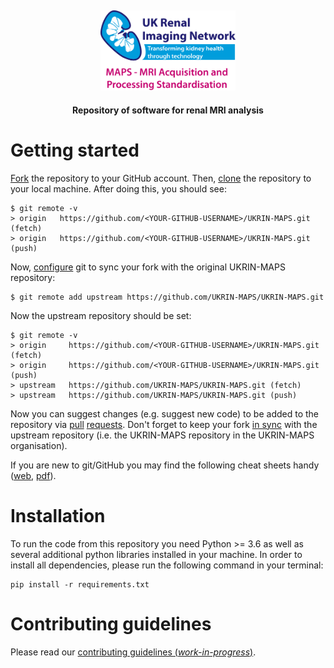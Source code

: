 <h2 align="center"><img src="images/logo.png" height="128"></h2>
<p align="center"><strong>Repository of software for renal MRI analysis</strong></p>

# Getting started
[Fork](https://help.github.com/en/github/getting-started-with-github/fork-a-repo) the repository to your GitHub account. Then, [clone](https://help.github.com/en/github/getting-started-with-github/fork-a-repo#step-2-create-a-local-clone-of-your-fork) the repository to your local machine. After doing this, you should see:

    $ git remote -v
    > origin   https://github.com/<YOUR-GITHUB-USERNAME>/UKRIN-MAPS.git (fetch)
    > origin   https://github.com/<YOUR-GITHUB-USERNAME>/UKRIN-MAPS.git (push)

Now, [configure](https://help.github.com/en/github/getting-started-with-github/fork-a-repo#step-3-configure-git-to-sync-your-fork-with-the-original-spoon-knife-repository) git to sync your fork with the original UKRIN-MAPS repository:

    $ git remote add upstream https://github.com/UKRIN-MAPS/UKRIN-MAPS.git

Now the upstream repository should be set:

    $ git remote -v
    > origin     https://github.com/<YOUR-GITHUB-USERNAME>/UKRIN-MAPS.git (fetch)
    > origin     https://github.com/<YOUR-GITHUB-USERNAME>/UKRIN-MAPS.git (push)
    > upstream   https://github.com/UKRIN-MAPS/UKRIN-MAPS.git (fetch)
    > upstream   https://github.com/UKRIN-MAPS/UKRIN-MAPS.git (push)

Now you can suggest changes (e.g. suggest new code) to be added to the repository via [pull](https://help.github.com/en/github/getting-started-with-github/github-glossary#pull-request) [requests](https://help.github.com/en/github/collaborating-with-issues-and-pull-requests/creating-a-pull-request-from-a-fork). Don't forget to keep your fork [in sync](https://help.github.com/en/github/collaborating-with-issues-and-pull-requests/syncing-a-fork) with the upstream repository (i.e. the UKRIN-MAPS repository in the UKRIN-MAPS organisation).

If you are new to git/GitHub you may find the following cheat sheets handy ([web](https://github.github.com/training-kit/downloads/github-git-cheat-sheet/), [pdf](https://github.github.com/training-kit/downloads/github-git-cheat-sheet.pdf)).

# Installation
To run the code from this repository you need Python >= 3.6 as well as several additional python libraries installed in your machine. In order to install all dependencies, please run the following command in your terminal:

    pip install -r requirements.txt

# Contributing guidelines
Please read our [contributing guidelines (*work-in-progress*)](.github/CONTRIBUTING.md).
